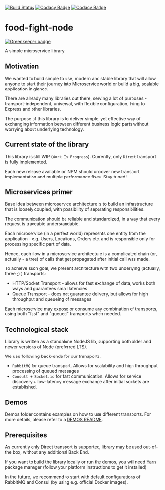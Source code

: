 [![Build Status](https://travis-ci.org/SzybkiSasza/food-fight-node.svg?branch=master)](https://travis-ci.org/SzybkiSasza/food-fight-node)
[![Codacy Badge](https://api.codacy.com/project/badge/Grade/bfd36a1f0f0240dcaef6da08d7eef8ca)](https://www.codacy.com/app/SzybkiSasza/food-fight-node?utm_source=github.com&amp;utm_medium=referral&amp;utm_content=SzybkiSasza/food-fight-node&amp;utm_campaign=Badge_Grade)
[![Codacy Badge](https://api.codacy.com/project/badge/Coverage/bfd36a1f0f0240dcaef6da08d7eef8ca)](https://www.codacy.com/app/SzybkiSasza/food-fight-node?utm_source=github.com&utm_medium=referral&utm_content=SzybkiSasza/food-fight-node&utm_campaign=Badge_Coverage)

# food-fight-node

[![Greenkeeper badge](https://badges.greenkeeper.io/SzybkiSasza/food-fight-node.svg)](https://greenkeeper.io/)

A simple microservice library

## Motivation

We wanted to build simple to use, modern and stable library that will allow anyone to start their journey into Microservice world or build a big, scalable application in glance.

There are already many libraries out there, serving a lot of purposes - transport-independent, universal, with flexible configuration, tying to Express and other libraries.

The purpose of this library is to deliver simple, yet effective way of exchanging information between different business logic parts without worrying about underlying technology.

## Current state of the library

This library is still WIP (`Work In Progress`). Currently, only `Direct` transport is fully implemented. 

Each new release available on NPM should uncover new transport implementation and multiple performance fixes. Stay tuned!

## Microservices primer

Base idea between microservice architecture is to build an infrastructure that is loosely coupled, with possibility of separating responsibilities.

The communication should be reliable and standardized, in a way that every request is traceable understandable.

Each microservice (in a perfect world) represents one entity from the application - e.g. Users, Locations, Orders etc. and is responsible only for processing specific part of data.

Hence, each flow in a microservice architecture is a complicated chain (or, actually - a tree) of calls that get propagated after initial call was made.

To achieve such goal, we present architecture with two underlying (actually, three ;) ) transports:

- HTTP/Socket Transport - allows for fast exchange of data, works both ways and guarantees small latencies
- Queue Transport - does not guarantee delivery, but allows for high throughput and queueing of messages

Each microservice may expose or consume any combination of transports, using both "fast" and "queued" transports when needed.

## Technological stack

Library is written as a standalone NodeJS lib, supporting both older and newer versions of Node (preferred LTS).

We use following back-ends for our transports:

- `RabbitMQ` for queue transport. Allows for scalability and high throughput processing of queued messages
- `Consult + Socket.io` for fast communication. Allows for service discovery + low-latency message exchange after initial sockets are established.

## Demos

Demos folder contains examples on how to use different transports. For more details, please refer to a [DEMOS README](demos/README.md).

## Prerequisites

As currently only Direct transport is supported, library may be used out-of-the box, without any additional Back End.

If you want to build the library locally or run the demos, you will need [Yarn](https://yarnpkg.com) package manager (follow your platform instructions to get it installed)

In the future, we recommend to start with default configurations of RabbitMQ and Consul (by using e.g. official Docker images).